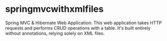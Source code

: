 # springmvcwithxmlfiles
Spring MVC &amp; Hibernate Web Application: This web application takes HTTP requests and performs CRUD operations with a table. It's built entirely without annotations, relying solely on XML files.

